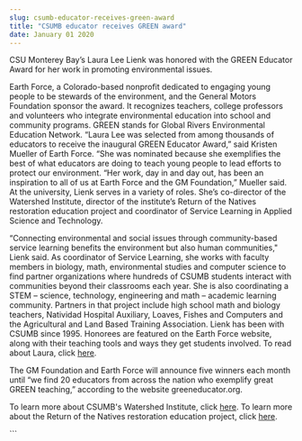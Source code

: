 ```yaml
---
slug: csumb-educator-receives-green-award
title: "CSUMB educator receives GREEN award"
date: January 01 2020
---
```


 
<p>
  CSU Monterey Bay’s Laura Lee Lienk was honored with the GREEN Educator Award
  for her work in promoting environmental issues.
</p>
<p>
  Earth Force, a Colorado-based nonprofit dedicated to engaging young people to
  be stewards of the environment, and the General Motors Foundation sponsor the
  award. It recognizes teachers, college professors and volunteers who integrate
  environmental education into school and community programs. GREEN stands for
  Global Rivers Environmental Education Network. “Laura Lee was selected from
  among thousands of educators to receive the inaugural GREEN Educator Award,”
  said Kristen Mueller of Earth Force. “She was nominated because she
  exemplifies the best of what educators are doing to teach young people to lead
  efforts to protect our environment. “Her work, day in and day out, has been an
  inspiration to all of us at Earth Force and the GM Foundation,” Mueller said.
  At the university, Lienk serves in a variety of roles. She’s co-director of
  the Watershed Institute, director of the institute’s Return of the Natives
  restoration education project and coordinator of Service Learning in Applied
  Science and Technology.
</p>
<p>
  “Connecting environmental and social issues through community-based service
  learning benefits the environment but also human communities," Lienk said. As
  coordinator of Service Learning, she works with faculty members in biology,
  math, environmental studies and computer science to find partner organizations
  where hundreds of CSUMB students interact with communities beyond their
  classrooms each year. She is also coordinating a STEM – science, technology,
  engineering and math – academic learning community. Partners in that project
  include high school math and biology teachers, Natividad Hospital Auxiliary,
  Loaves, Fishes and Computers and the Agricultural and Land Based Training
  Association. Lienk has been with CSUMB since 1995. Honorees are featured on
  the Earth Force website, along with their teaching tools and ways they get
  students involved. To read about Laura, click
  <a
    href="//www.greeneducator.org/Chevrolet-GREEN-Educator-Award-Winners-2011/Laura-Lienk.php"
    >here</a
  >.
</p>
<p>
  The GM Foundation and Earth Force will announce five winners each month until
  “we find 20 educators from across the nation who exemplify great GREEN
  teaching,” according to the website greeneducator.org.
</p>
<p>
  To learn more about CSUMB's Watershed Institute, click
  <a href="https://watershed.csumb.edu/wi/">here</a>. To learn more about the
  Return of the Natives restoration education project, click
  <a href="https://ron.csumb.edu/">here</a>.
</p>
```
